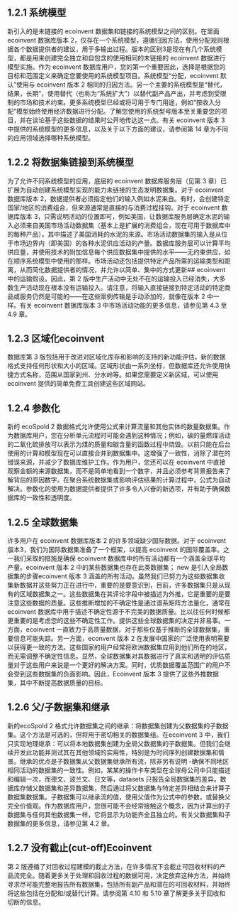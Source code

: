 ## 1.2.1 系统模型

新引入的是未链接的 ecoinvent 数据集和链接的系统模型之间的区别。在里面ecoinvent 数据库版本
2，仅存在一个系统模型，遵循归因方法，使用分配规则根据各个数据提供者的建议，用于多输出过程。版本的区别3是现在有几个系统模型，都是用来创建完全独立和自包含的使用相同的未链接的
ecoinvent 数据进行模型实施。作为 ecoinvent 数据库用户，您的第一个重要因此，选择是根据您的目标和范围定义来确定您要使用的系统模型项目。系统模型“分配，ecoinvent
默认”使用与 ecoinvent 版本 2
相同的归因方法。另一个主要的系统模型是“替代，结果，长期”，使用替代（也称为“系统扩大”）以替代副产品产出，并考虑到受限制的市场和技术约束。更多系统模型已经或将可用于专门用途，例如“按收入分配”模型始终使用经济数据进行分配。了解您使用的系统型号版本至关重要您的项目，并在谈论基于这些数据的结果时公开地传达这一点。有关
ecoinvent 版本 3 中提供的系统模型的更多信息，以及关于以下方面的建议，请参阅第 14 章为不同的应用领域选择哪种系统模型。

## 1.2.2 将数据集链接到系统模型

为了允许不同系统模型的应用，底层的 ecoinvent 数据库服务层（见第 3 章）已扩展为自动创建系统模型实现的能力未链接的生态发明数据集。对于
ecoinvent 数据库版本 2，数据提供者必须指定他们的输入例如水泥来自。有时，会创建特定国家/地区的消费组合，但来源通常是直接的与消费过程挂钩。对于
ecoinvent 数据库版本
3，只需说明活动的位置即可，例如美国，让数据库服务层确定水泥的输入必须来自美国市场活动数据集（基本上是扩展的消费组合，现在可用于数据库中的每种产品），其中描述了美国消耗的水泥的来源。市场活动数据集的输入是从位于市场边界内（即美国）的各种水泥供应活动的产量。数据库服务层可以计算平均供应量，并使用技术的附加信息每个供应数据集中提供的水平——无约束供应，如在顺序系统模型中使用的那样。市场活动还包括提供特定产品所需的运输类型和距离，从而简化数据提供者的情况，并允许以简单、集中的方式更新##
ecoinvent 中的运输假设。因此，第 2
版中生产活动中无处不在的运输投入已经消失，大多数生产活动现在根本没有运输投入。请注意，将输入直接链接到特定活动的特定商品或服务仍然是可能的——在这些案例传输是手动添加的，就像在版本
2 中一样。有关 ecoinvent 数据库版本 3 中市场活动功能的更多信息，请参见第 4.3 至 4.9 章。

## 1.2.3 区域化ecoinvent

数据库第 3 版包括用于改进对区域化库存和影响的支持的新功能评估。新的数据格式支持任何形状和大小的区域。区域形状由一系列坐标，但数据库还允许使用快捷方式名称，范围从国家到州、分水岭等。如果您需要定义新区域，可以使用
ecoinvent 提供的简单免费工具创建这些区域网站。

## 1.2.4 参数化

新的 ecoSpold 2
数据格式允许使用公式来计算流量和其他实体的数量数据集。作为数据库用户，您在分析单元流程时可能会遇到这种情况；例如，碳的量燃煤活动的二氧化硫排放可以表示为煤的质量和碳含量的函数过程中烧毁。以前只能在后台使用的计算和模型现在可以直接合并到数据集中。这增强了一致性，消除了潜在的错误来源，并减少了数据库维护工作。作为用户，您还可以在
ecoinvent
中直接观察金额的来源数据集，而不是简单地看到一个数字，并且必须参考背景报告来了解背后的原因数字。在聚合系统数据集或影响评估结果的计算过程中，公式为自动解决。参数化的使用为数据提供者提供了许多令人兴奋的新选项，并有助于确保数据库的一致性和透明度。

## 1.2.5 全球数据集

许多用户在 ecoinvent 数据库版本 2 的许多领域缺少国际数据。对于 ecoinvent 版本3，我们为国际数据集准备了一个框架，以提高
ecoinvent 的国际覆盖率。之一我们采取的措施是确保 ecoinvent 数据库中的所有活动都有一个涵盖全球平均产量。ecoinvent 版本 2
中的某些数据集也存在此类数据集； new 是引入全局数据集的步骤ecoinvent 版本 3
涵盖的所有活动。虽然我们已努力为这些数据集收集新数据并这些努力正在进行中，重要的是要意识到，目前，许多数据集只是从现有的区域数据集之一。这些数据集在其评论字段中被描述为外推，它是重要的是要注意这些数据的质量。这些推断增加的不确定性是通过谱系矩阵方法量化，通常在
ecoinvent 数据库中用于描述不确定性源于不完美的数据质量。比以往任何时候都更重要的是考虑您的这些不确定性工作。提供这些全球数据集的决定并非易事。一方面，ecoinvent
一直致力于高质量数据，对于那些仅基于推断的全球数据集，重要信息可能失踪。另一方面，econvent 版本 2 在发展中国家的广泛使用表明需要以获得更一致的方法。这些国家的用户经常将欧洲数据集应用到他们所在的地区，而无需调整不确定性信息。显然，全球数据集对其数据进行了真实和透明的评估质量对于这些用户来说是一个更好的解决方案。同时，优质数据覆盖范围广的用户不会受到这些数据集的负面影响。因此，Ecoinvent
版本 3 提供了这些外推数据集，其中不断提高数据质量的目标。

## 1.2.6 父/子数据集和继承

新的ecoSpold 2 格式允许数据集之间的继承：将数据集创建为父数据集的子数据集。这个方法是可选的，但将用于密切相关的数据集组。在ecoinvent
3 中，我们只实现地理继承：可以将本地数据集创建为全局父数据集的子数据集。但我们会继续开发此功能并测试其在其他领域的实用性，特别是为时间序列创建数据集和情景。继承的优点是子数据集从父数据集继承所有流，除非另有说明
-确保不同地区相同活动的数据集的一致性。例如，某某的操作卡车类型在全球母公司中只能描述和编辑一次，而德文、波兰文、日文等，datasets
只报告全局数据集的差异。数据库存储父数据集和差异数据集，然后通过将父数据集与特定差异相结合来计算子数据集数据集。子数据集可以继承流的值，使用父值作为公式中的参数，或替换父完全价值观。作为数据库用户，您很可能不会经常接触这个概念，因为计算出的子数据集与任何其他数据集一样，它将显示为功能齐全且独立的。有关父数据集和子数据集的更多信息，请参见第
4.2 章。

## 1.2.7 没有截止(cut-off)Ecoinvent

第 2 版遵循了对回收过程建模的截止方法，在许多情况下会截止可回收材料的产品流完全。随着更多关于处理和回收过程的数据可用，决定放弃这种方法，并始终寻求尽可能完整地报告所有数据集，包括所有副产品和潜在的可回收材料，并始终将这些包括在分配和/或替代计算。请参阅第
4.10 和 5.10 章了解更多关于回收和切断的信息。
